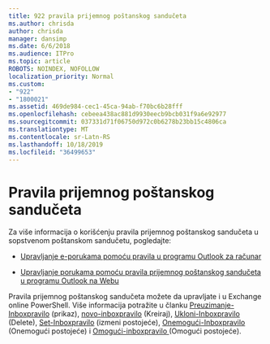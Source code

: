 ```yaml
---
title: 922 pravila prijemnog poštanskog sandučeta
ms.author: chrisda
author: chrisda
manager: dansimp
ms.date: 6/6/2018
ms.audience: ITPro
ms.topic: article
ROBOTS: NOINDEX, NOFOLLOW
localization_priority: Normal
ms.custom:
- "922"
- "1800021"
ms.assetid: 469de984-cec1-45ca-94ab-f70bc6b28fff
ms.openlocfilehash: cebeea438ac881d9930eecb9bcb031f9a6e92977
ms.sourcegitcommit: 037331d71f06750d972c0b6278b23bb15c4806ca
ms.translationtype: MT
ms.contentlocale: sr-Latn-RS
ms.lasthandoff: 10/18/2019
ms.locfileid: "36499653"
---
```

# <a name="inbox-rules"></a>Pravila prijemnog poštanskog sandučeta

Za više informacija o korišćenju pravila prijemnog poštanskog sandučeta u sopstvenom poštanskom sandučetu, pogledajte:

- [Upravljanje e-porukama pomoću pravila u programu Outlook za računar](https://support.office.com/article/c24f5dea-9465-4df4-ad17-a50704d66c59.aspx)

- [Upravljanje porukama pomoću pravila prijemnog poštanskog sandučeta u programu Outlook na Webu](https://support.office.com/article/8400435c-f14e-4272-9004-1548bb1848f2.aspx)

Pravila prijemnog poštanskog sandučeta možete da upravljate i u Exchange online PowerShell. Više informacija potražite u članku [Preuzimanje-Inboxpravilo](https://docs.microsoft.com/powershell/module/exchange/mailboxes/get-inboxrule) (prikaz), [novo-inboxpravilo](https://docs.microsoft.com/powershell/module/exchange/mailboxes/new-inboxrule) (Kreiraj), [Ukloni-Inboxpravilo](https://docs.microsoft.com/powershell/module/exchange/mailboxes/remove-inboxrule) (Delete), [Set-Inboxpravilo](https://docs.microsoft.com/powershell/module/exchange/mailboxes/set-inboxrule) (izmeni postojeće), [Onemogući-Inboxpravilo](https://docs.microsoft.com/powershell/module/exchange/mailboxes/disable-inboxrule) (Onemogući postojeće) i [Omogući-inboxpravilo ](https://docs.microsoft.com/powershell/module/exchange/mailboxes/enable-inboxrule)(Omogući postojeće).
